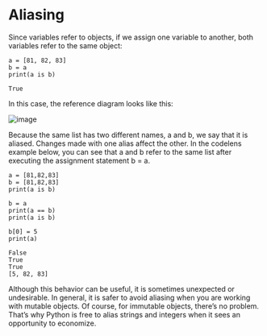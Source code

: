 # Aliasing

Since variables refer to objects, if we assign one variable to another, both variables refer to the same object:
```
a = [81, 82, 83]
b = a
print(a is b)

True
```

In this case, the reference diagram looks like this:

![image](https://user-images.githubusercontent.com/103328611/202057465-e3f1658b-e25d-4c52-8dd8-0cf65b893b81.png)

Because the same list has two different names, a and b, we say that it is aliased. Changes made with one alias affect the other. In the codelens example below, you can see that a and b refer to the same list after executing the assignment statement b = a.
```
a = [81,82,83]
b = [81,82,83]
print(a is b)

b = a
print(a == b)
print(a is b)

b[0] = 5
print(a)

False
True
True
[5, 82, 83]
```

Although this behavior can be useful, it is sometimes unexpected or undesirable. In general, it is safer to avoid aliasing when you are working with mutable objects. Of course, for immutable objects, there’s no problem. That’s why Python is free to alias strings and integers when it sees an opportunity to economize.
